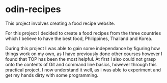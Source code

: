 # odin-recipes
This project involves creating a food recipe website.

For this project I decided to create a food recipes from the three countries which I believe to have the best food, Philippines, Thailand and Korea.

During this project I was able to gain some independance by figuring how things work on my own, as I have previously done other courses however I found that TOP has been the most helpful. At first I also could not grasp onto the contents of Git and command line basics, however through this practical project, I now understand it well, as i was able to experiment and get my hands dirty with some programming.